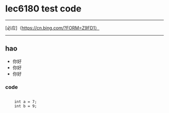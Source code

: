 # lec6180 test code 

***
[必应]（https://cn.bing.com/?FORM=Z9FD1）
***
## hao
  * 你好
  * 你好
  * 你好
### code
<pre><code>
    int a = 7;
    int b = 9;
</code></pre>


